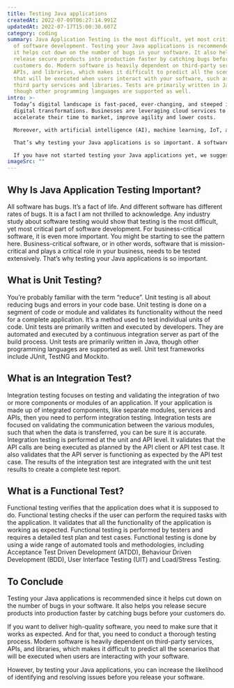 ```yaml
---
title: Testing Java applications
createdAt: 2022-07-09T06:27:14.991Z
updatedAt: 2022-07-17T15:00:30.607Z
category: coding
summary: Java Application Testing is the most difficult, yet most critical part
  of software development. Testing your Java applications is recommended since
  it helps cut down on the number of bugs in your software. It also helps you
  release secure products into production faster by catching bugs before your
  customers do. Modern software is heavily dependent on third-party services,
  APIs, and libraries, which makes it difficult to predict all the scenarios
  that will be executed when users interact with your software, such as using
  third party services and libraries. Tests are primarily written in Java,
  though other programming languages are supported as well.
intro: >-
  Today’s digital landscape is fast-paced, ever-changing, and steeped in
  digital transformations. Businesses are leveraging cloud services to
  accelerate their time to market, improve agility and lower costs. 

  Moreover, with artificial intelligence (AI), machine learning, IoT, and other advanced technologies enabling businesses to harness big data for predictive insights and automated processes—the moment has never been more opportune for businesses to leverage these transformative technologies.

  That’s why testing your Java applications is so important. A software tester conducts tests to evaluate the quality of software or website features by giving users different possible inputs and measuring the outputs against a pre-determined expectation. Software testers attempt to find bugs before your users do. They are like Quality Control for software development. Their job is to make sure that every piece of code meets its functional specifications, whether it’s user authentication or any other feature of your application.

  If you have not started testing your Java applications yet, we suggest you start soon!
imageSrc: ""
---
```


## Why Is Java Application Testing Important?

All software has bugs. It’s a fact of life. And different software has different rates of bugs. It is a fact I am not thrilled to acknowledge.
Any industry study about software testing would show that testing is the most difficult, yet most critical part of software development.
For business-critical software, it is even more important.
You might be starting to see the pattern here. Business-critical software, or in other words, software that is mission-critical and plays a critical role in your business, needs to be tested extensively.
That’s why testing your Java applications is so important.

## What is Unit Testing?

You’re probably familiar with the term “reduce”. Unit testing is all about reducing bugs and errors in your code base.
Unit testing is done on a segment of code or module and validates its functionality without the need for a complete application. It’s a method used to test individual units of code.
Unit tests are primarily written and executed by developers. They are automated and executed by a continuous integration server as part of the build process.
Unit tests are primarily written in Java, though other programming languages are supported as well.
Unit test frameworks include JUnit, TestNG and Mockito.

## What is an Integration Test?

Integration testing focuses on testing and validating the integration of two or more components or modules of an application. If your application is made up of integrated components, like separate modules, services and APIs, then you need to perform integration testing. Integration tests are focused on validating the communication between the various modules, such that when the data is transferred, you can be sure it is accurate.
Integration testing is performed at the unit and API level. It validates that the API calls are being executed as planned by the API client or API test case. It also validates that the API server is functioning as expected by the API test case.
The results of the integration test are integrated with the unit test results to create a complete test report.

## What is a Functional Test?

Functional testing verifies that the application does what it is supposed to do.
Functional testing checks if the user can perform the required tasks with the application. It validates that all the functionality of the application is working as expected.
Functional testing is performed by testers and requires a detailed test plan and test cases.
Functional testing is done by using a wide range of automated tools and methodologies, including Acceptance Test Driven Development (ATDD), Behaviour Driven Development (BDD), User Interface Testing (UIT) and Load/Stress Testing.

## To Conclude

Testing your Java applications is recommended since it helps cut down on the number of bugs in your software. It also helps you release secure products into production faster by catching bugs before your customers do.

If you want to deliver high-quality software, you need to make sure that it works as expected. And for that, you need to conduct a thorough testing process. Modern software is heavily dependent on third-party services, APIs, and libraries, which makes it difficult to predict all the scenarios that will be executed when users are interacting with your software.

However, by testing your Java applications, you can increase the likelihood of identifying and resolving issues before you release your software.
